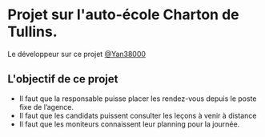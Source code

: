 # Projet sur l'auto-école Charton de Tullins. #
Le développeur sur ce projet [@Yan38000](https://github.com/yan38000)
## L'objectif de ce projet ##
- Il faut que la responsable puisse placer les rendez-vous depuis le poste fixe de l’agence.
- Il faut que les candidats puissent consulter les leçons à venir à distance
- Il faut que les moniteurs connaissent leur planning pour la journée.
